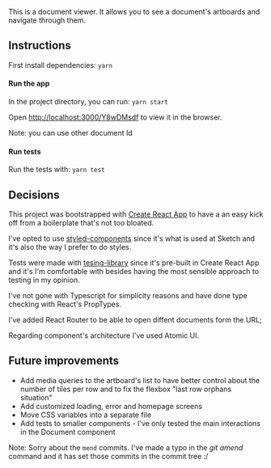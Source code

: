 This is a document viewer. It allows you to see a document's artboards and navigate through them.

## Instructions

First install dependencies: `yarn`

#### Run the app
In the project directory, you can run: `yarn start`

Open [http://localhost:3000/Y8wDMsdf](http://localhost:3000/Y8wDMsdf) to view it in the browser.

Note: you can use other document Id


#### Run tests
Run the tests with: `yarn test`


## Decisions

This project was bootstrapped with [Create React App](https://github.com/facebook/create-react-app) to have a an easy kick off from a boilerplate that's not too bloated.

I've opted to use [styled-components](https://styled-components.com/) since it's what is used at Sketch and it's also the way I prefer to do styles.

Tests were made with [tesing-library](https://testing-library.com/) since it's pre-built in Create React App and it's I'm comfortable with besides having the most sensible approach to testing in my opinion.

I've not gone with Typescript for simplicity reasons and have done type checking with React's PropTypes.

I've added React Router to be able to open diffent documents form the URL;

Regarding component's architecture I've used Atomic UI.

## Future improvements

- Add media queries to the artboard's list to have better control about the number of tiles per row and to fix the  flexbox "last row orphans situation"
- Add customized loading, error and homepage screens
- Move CSS variables into a separate file
- Add tests to smaller components - I've only tested the main interactions in the Document component

Note: Sorry about the `mend` commits. I've made a typo in the _git amend_ command and it has set those commits in the commit tree :/
